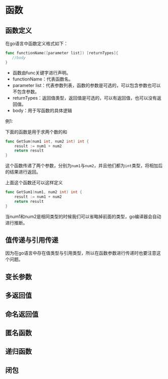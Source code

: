 # 函数

## 函数定义

在go语言中函数定义格式如下：

```go
func functionName([parameter list]) [returnTypes]{
   //body
}
```

- 函数由func关键字进行声明。
- functionName：代表函数名。
- parameter list：代表参数列表，函数的参数是可选的，可以包含参数也可以不包含参数。
- returnTypes：返回值类型，返回值是可选的，可以有返回值，也可以没有返回值。
- body：用于写函数的具体逻辑

例1:

下面的函数是用于求两个数的和

```go
func GetSum(num1 int, num2 int) int {
	result := num1 + num2
	return result
}
```

这个函数传递了两个参数，分别为`num1`与`num2`，并且他们都为`int`类型，将相加后的结果进行返回。

上面这个函数还可以这样定义

```go
func GetSum1(num1, num2 int) int {
	result := num1 + num2
	return result
}
```

当num1和num2是相同类型的时候我们可以省略掉前面的类型，go编译器会自动进行推断。

## 值传递与引用传递

因为在go语言中存在值类型与引用类型，所以在函数参数进行传递时也要注意这个问题。



## 变长参数



## 多返回值



## 命名返回值



## 匿名函数



## 递归函数



## 闭包







